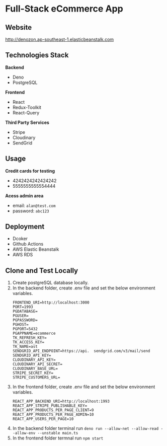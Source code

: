 # Full-Stack eCommerce App

## Website
http://denozon.ap-southeast-1.elasticbeanstalk.com

## Technologies Stack

**Backend**
- Deno
- PostgreSQL

**Frontend**
- React
- Redux-Toolkit
- React-Query

**Third Party Services**
- Stripe
- Cloudinary
- SendGrid

## Usage
**Credit cards for testing**
- 4242424242424242
- 5555555555554444

**Acess admin area**
- email: ```alan@test.com```
- password: ```abc123```

## Deployment
- Dcoker
- Github Actions
- AWS Elastic Beanstalk
- AWS RDS

## Clone and Test Locally
1. Create postgreSQL database locally.
2. In the backend folder, create .env file and set the below environment variables.
    ```
    FRONTEND_URI=http://localhost:3000
    PORT=1993
    PGDATABASE=
    PGUSER=
    PGPASSWORD=
    PGHOST=
    PGPORT=5432
    PGAPPNAME=ecommerce
    TK_REFRESH_KEY=
    TK_ACCESS_KEY=
    TK_NAME=ast
    SENDGRID_API_ENDPOINT=https://api.  sendgrid.com/v3/mail/send
    SENDGRID_API_KEY=
    CLOUDINARY_API_KEY=
    CLOUDINARY_API_SECRET=
    CLOUDINARY_BASE_URL=
    STRIPE_SECRET_KEY=
    STRIPE_CUSTOMERS_URL=
    ```
3. In the frontend folder, create .env file and set the below environment variables.
    ```
    REACT_APP_BACKEND_URI=http://localhost:1993
    REACT_APP_STRIPE_PUBLISHABLE_KEY=
    REACT_APP_PRODUCTS_PER_PAGE_CLIENT=9
    REACT_APP_PRODUCTS_PER_PAGE_ADMIN=10
    REACT_APP_USERS_PER_PAGE=10
    ```
4. In the backend folder terminal run
    ```deno run --allow-net --allow-read --allow-env --unstable main.ts ```
5. In the frontend folder termnal run
    ```npm start```


